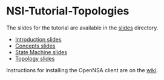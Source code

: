 NSI-Tutorial-Topologies
=======================

The slides for the tutorial are available in the [slides](https://github.com/jeroenh/NSI-Tutorial-Topologies/tree/master/slides) directory.

* [Introduction slides](https://github.com/jeroenh/NSI-Tutorial-Topologies/blob/master/slides/NSI%20Tutorial%20TIP%202013%20v3.pptx?raw=true)
* [Concepts slides](https://github.com/jeroenh/NSI-Tutorial-Topologies/blob/master/slides/Connection%20Concepts%20NSI%20Workshop.pptx?raw=true)
* [State Machine slides](https://github.com/jeroenh/NSI-Tutorial-Topologies/blob/master/slides/NSI_TIP2013Tutorial_SM.pptx?raw=true)
* [Topology slides](https://github.com/jeroenh/NSI-Tutorial-Topologies/blob/master/slides/Topology.pptx?raw=true)

Instructions for installing the OpenNSA client are on the [wiki](http://github.com/jeroenh/NSI-Tutorial-Topologies/wiki).

